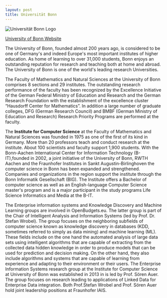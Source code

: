 ```yaml
---
layout: post
title: Universität Bonn
---
```


![Universität Bonn Logo]({{site.baseurl}}/img/logos/unibonn.png "Universität Bonn Logo")

[University of Bonn Website](http://www3.uni-bonn.de/)
 
The University of Bonn, founded almost 200 years ago, is considered to be one of Germany's and indeed Europe's most important institutes of higher education. As home of learning to over 31,000 students, Bonn enjoys an outstanding reputation for research and teaching both at home and abroad. The University of Bonn is one of the world's leading research Universities.

The Faculty of Mathematics and Natural Sciences at the University of Bonn comprises 8 sections and 29 institutes. The outstanding research performance of the faculty has been recognized by the Excellence Initiative of the German Federal Ministry of Education and Research and the German Research Foundation with the establishment of the excellence cluster “Hausdorff Center for Mathematics”. In addition a large number of graduate colleges, DFG (German Research Council) and BMBF (German Ministry of Education and Research) Research Priority Programs are performed at the faculty. 

The **Institute for Computer Science** at the Faculty of Mathematics and Natural Sciences was founded in 1975 as one of the first of its kind in Germany. More than 20 professors teach and conduct research at the institute. About 100 scientists and faculty support 1,900 students. With the Bonn-Aachen International Center for Information Technology (B-IT),founded in 2002, a joint initiative of the University of Bonn, RWTH Aachen and the Fraunhofer Institutes in Sankt Augustin-Birlinghoven the computer science in Bonn has been expanded and strengthened. Companies and organizations in the region support the institute through the Bonn Informatik Gesellschaft (BIG). The Institute offers a Bachelor of computer science as well as an English-language Computer Science master's program and is a major participant in the study programs Life Science Informatics and Media at the B-IT. 

The Enterprise information systems and Knowledge Discovery and Machine Learning groups are involved in OpenBudgets.eu. The latter group is part of the Chair of Intelligent Analysis and Information Systems (led by Prof. Dr. Stefan Wrobel). The group focuses on the neighboring subfields of computer science known as knowledge discovery in databases (KDD, sometimes referred to simply as data mining) and machine learning (ML). These fields include on the one hand the automated analysis of large data sets using intelligent algorithms that are capable of extracting from the collected data hidden knowledge in order to produce models that can be used for prediction and decision making. On the other hand, they also include algorithms and systems that are capable of learning from experience and adapting to their environment or their users. The Enterprise Information Systems research group at the Institute for Computer Science at University of Bonn was established in 2013 in is led by Prof. Sören Auer. The group focuses on research leading to applications of Linked Data for Enterprise Data integration. Both Prof.Stefan Wrobel and Prof. Sören Auer hold joint leadership positions at Fraunhofer IAIS.
